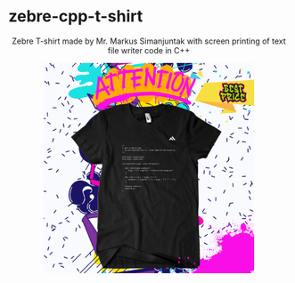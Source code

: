 # zebre-cpp-t-shirt
<div align="center">
  <p>Zebre T-shirt made by Mr. Markus Simanjuntak with screen printing of text file writer code in C++</p>
  <img src="https://raw.githubusercontent.com/bostonsinaga/zebre-cpp-t-shirt/main/res/zebre-black-t-shirt-preview.png" alt="zebre-black-t-shirt-preview.png" style="width: 75%;"/>  
</div>

